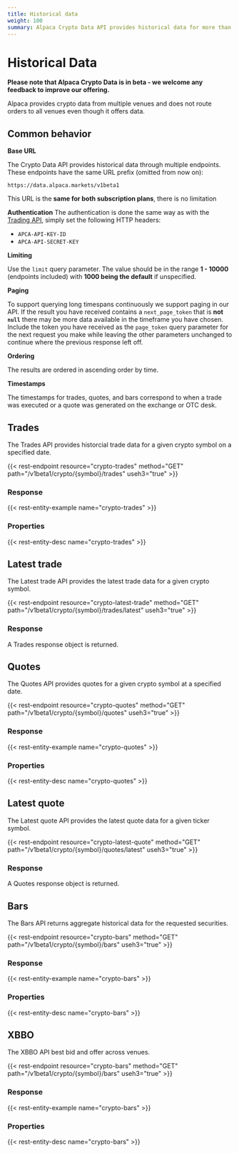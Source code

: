 ```yaml
---
title: Historical data
weight: 100
summary: Alpaca Crypto Data API provides historical data for more than 5 years.
---
```


# Historical Data

**Please note that Alpaca Crypto Data is in beta - we welcome any feedback to improve our offering.**

Alpaca provides crypto data from multiple venues and does not route orders to all venues even though it offers data.


## Common behavior

**Base URL**

The Crypto Data API provides historical data through multiple endpoints. These endpoints have the same URL prefix (omitted from now on):

```
https://data.alpaca.markets/v1beta1
```

This URL is the **same for both subscription plans**, there is no limitation 


**Authentication**
The authentication is done the same way as with the [Trading API](https://alpaca.markets/docs/api-documentation/api-v2/#authentication), simply set the following HTTP headers:

- `APCA-API-KEY-ID`
- `APCA-API-SECRET-KEY`


**Limiting**

Use the `limit` query parameter. The value should be in the range **1 - 10000** (endpoints included) with **1000 being the default** if unspecified.


**Paging**

To support querying long timespans continuously we support paging in our API. If the result you have received contains a `next_page_token` that is **not `null`** there may be more data available in the timeframe you have chosen. Include the token you have received as the `page_token` query parameter for the next request you make while leaving the other parameters unchanged to continue where the previous response left off.


**Ordering**

The results are ordered in ascending order by time.

**Timestamps**

The timestamps for trades, quotes, and bars correspond to when a trade was executed or a quote was generated on the exchange or OTC desk.

## Trades

The Trades API provides historcial trade data for a given crypto symbol on a specified date.

{{< rest-endpoint resource="crypto-trades" method="GET" path="/v1beta1/crypto/{symbol}/trades" useh3="true" >}}


### Response

{{< rest-entity-example name="crypto-trades" >}}


### Properties

{{< rest-entity-desc name="crypto-trades" >}}



## Latest trade

The Latest trade API provides the latest trade data for a given crypto symbol.

{{< rest-endpoint resource="crypto-latest-trade" method="GET" path="/v1beta1/crypto/{symbol}/trades/latest" useh3="true" >}}


### Response

A Trades response object is returned.



## Quotes

The Quotes API provides quotes for a given crypto symbol at a specified date.

{{< rest-endpoint resource="crypto-quotes" method="GET" path="/v1beta1/crypto/{symbol}/quotes" useh3="true" >}}


### Response

{{< rest-entity-example name="crypto-quotes" >}}


### Properties

{{< rest-entity-desc name="crypto-quotes" >}}



## Latest quote

The Latest quote API provides the latest quote data for a given ticker symbol.

{{< rest-endpoint resource="crypto-latest-quote" method="GET" path="/v1beta1/crypto/{symbol}/quotes/latest" useh3="true" >}}


### Response

A Quotes response object is returned.



## Bars

The Bars API returns aggregate historical data for the requested securities.

{{< rest-endpoint resource="crypto-bars" method="GET" path="/v1beta1/crypto/{symbol}/bars" useh3="true" >}}


### Response

{{< rest-entity-example name="crypto-bars" >}}


### Properties

{{< rest-entity-desc name="crypto-bars" >}}


## XBBO

The XBBO API best bid and offer across venues.

{{< rest-endpoint resource="crypto-bars" method="GET" path="/v1beta1/crypto/{symbol}/bars" useh3="true" >}}


### Response

{{< rest-entity-example name="crypto-bars" >}}


### Properties

{{< rest-entity-desc name="crypto-bars" >}}




